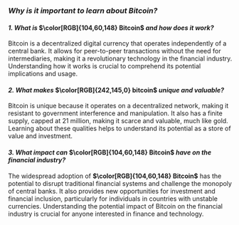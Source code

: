 ### **_Why is it important to learn about Bitcoin?_**    
    
    
#### _1. What is_ **$\color[RGB]{104,60,148} Bitcoin$** _and how does it work?_

Bitcoin is a decentralized digital currency that operates independently of a central bank. It allows for peer-to-peer transactions without the need for intermediaries, making it a revolutionary technology in the financial industry. Understanding how it works is crucial to comprehend its potential implications and usage.    
    
    
#### _2. What makes_ **$\color[RGB]{242,145,0} bitcoin$** _unique and valuable?_

Bitcoin is unique because it operates on a decentralized network, making it resistant to government interference and manipulation. It also has a finite supply, capped at 21 million, making it scarce and valuable, much like gold. Learning about these qualities helps to understand its potential as a store of value and investment.    
    
    
#### _3. What impact can_ **$\color[RGB]{104,60,148} Bitcoin$** _have on the financial industry?_

The widespread adoption of **$\color[RGB]{104,60,148} Bitcoin$** has the potential to disrupt traditional financial systems and challenge the monopoly of central banks. It also provides new opportunities for investment and financial inclusion, particularly for individuals in countries with unstable currencies. Understanding the potential impact of Bitcoin on the financial industry is crucial for anyone interested in finance and technology.      


     
